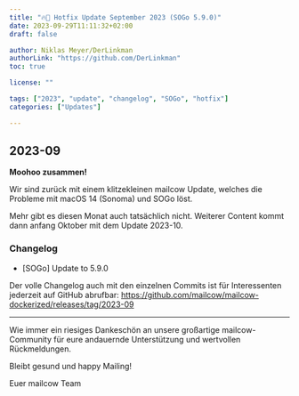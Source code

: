 ```yaml
---
title: "🔥🐄 Hotfix Update September 2023 (SOGo 5.9.0)"
date: 2023-09-29T11:11:32+02:00
draft: false

author: Niklas Meyer/DerLinkman
authorLink: "https://github.com/DerLinkman"
toc: true

license: ""

tags: ["2023", "update", "changelog", "SOGo", "hotfix"]
categories: ["Updates"]

---
```


## 2023-09

**Moohoo zusammen!**

Wir sind zurück mit einem klitzekleinen mailcow Update, welches die Probleme mit macOS 14 (Sonoma) und SOGo löst.

Mehr gibt es diesen Monat auch tatsächlich nicht. Weiterer Content kommt dann anfang Oktober mit dem Update 2023-10.


### Changelog

- [SOGo] Update to 5.9.0

Der volle Changelog auch mit den einzelnen Commits ist für Interessenten jederzeit auf GitHub abrufbar:
https://github.com/mailcow/mailcow-dockerized/releases/tag/2023-09

---

Wie immer ein riesiges Dankeschön an unsere großartige mailcow-Community für eure andauernde Unterstützung und wertvollen Rückmeldungen.

Bleibt gesund und happy Mailing!

Euer mailcow Team
